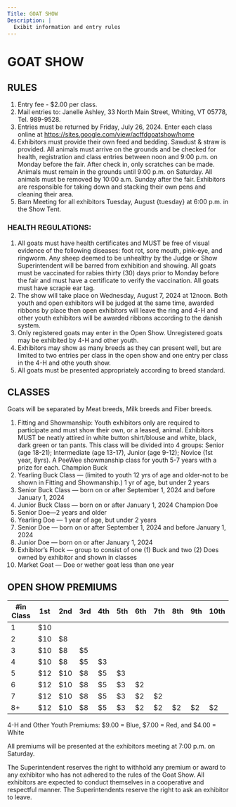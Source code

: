 ```yaml
---
Title: GOAT SHOW
Description: |
  Exibit information and entry rules
---
```

# GOAT SHOW

## RULES

1. Entry fee - $2.00 per class. 
2. Mail entries to: Janelle Ashley, 33 North Main Street, Whiting,
   VT 05778, Tel. 989-9528. 
3. Entries must be returned by Friday, July 26, 2024. Enter each class online at https://sites.google.com/view/acffdgoatshow/home
4. Exhibitors must provide their own feed and bedding. 
   Sawdust & straw is provided.
   All animals must arrive on the grounds and be checked for health, registration and class
   entries between noon and 9:00 p.m. on Monday before the fair. After check in, only
   scratches can be made. Animals must remain in the grounds until 9:00 p.m. on Saturday. All animals must be removed by 10:00 a.m. Sunday after the fair.
   Exhibitors are responsible for taking down and stacking their own pens and cleaning their
   area.
5. Barn Meeting for all exhibitors Tuesday, August {tuesday} at 6:00 p.m. in the Show Tent.

### HEALTH REGULATIONS:

1. All goats must have health certificates and MUST be free of visual
   evidence of the following diseases: foot rot, sore mouth, pink-eye, and ringworm. Any
   sheep deemed to be unhealthy by the Judge or Show Superintendent will be barred from
   exhibition and showing. All goats must be vaccinated for rabies thirty (30) days prior to
   Monday before the fair and must have a certificate to verify the vaccination. All goats must have
   scrapie ear tag.
2. The show will take place on Wednesday, August 7, 2024 at 12noon. Both youth and open
   exhibitors will be judged at the same time, awarded ribbons by place then open exhibitors
   will leave the ring and 4-H and other youth exhibitors will be awarded ribbons according
   to the danish system.
3. Only registered goats may enter in the Open Show. Unregistered goats may be exhibited
   by 4-H and other youth.
4. Exhibitors may show as many breeds as they can present well, but are limited to two
   entries per class in the open show and one entry per class in the 4-H and othe youth
   show.
5. All goats must be presented appropriately according to breed standard.

## CLASSES

Goats will be separated by Meat breeds, Milk breeds and Fiber breeds.

1. Fitting and Showmanship: Youth exhibitors only are required to participate and
   must show their own, or a leased, animal. Exhibitors MUST be neatly attired in white
   button shirt/blouse and white, black, dark green or tan pants. This class will be divided
   into 4 groups: Senior (age 18-21); Intermediate (age 13-17), Junior (age 9-12); Novice
   (1st year, 8yrs). A PeeWee showmanship class for youth 5-7 years with a prize for each.
   Champion Buck
2. Yearling Buck Class — (limited to youth 12 yrs of age and older-not to be shown in
   Fitting and Showmanship.) 1 yr of age, but under 2 years
3. Senior Buck Class — born on or after September 1, 2024 and before January 1, 2024
4. Junior Buck Class — born on or after January 1, 2024
   Champion Doe
5. Senior Doe—2 years and older
6. Yearling Doe — 1 year of age, but under 2 years
7. Senior Doe — born on or after September 1, 2024 and before January 1, 2024
8. Junior Doe — born on or after January 1, 2024
9. Exhibitor’s Flock — group to consist of one (1) Buck and two (2) Does owned by
   exhibitor and shown in classes
10. Market Goat — Doe or wether goat less than one year

## OPEN SHOW PREMIUMS

| \#in Class | 1st | 2nd | 3rd | 4th | 5th | 6th | 7th | 8th | 9th | 10th |
| ---------- | --- | --- | --- | --- | --- | --- | --- | --- | --- | ---- |
| 1          | $10 |     |     |     |     |     |     |     |     |      |
| 2          | $10 | $8  |     |     |     |     |     |     |     |      |
| 3          | $10 | $8  | $5  |     |     |     |     |     |     |      |
| 4          | $10 | $8  | $5  | $3  |     |     |     |     |     |      |
| 5          | $12 | $10 | $8  | $5  | $3  |     |     |     |     |      |
| 6          | $12 | $10 | $8  | $5  | $3  | $2  |     |     |     |      |
| 7          | $12 | $10 | $8  | $5  | $3  | $2  | $2  |     |     |      |
| 8+         | $12 | $10 | $8  | $5  | $3  | $2  | $2  | $2  | $2  | $2   |

4-H and Other Youth Premiums: $9.00 = Blue, $7.00 = Red, and $4.00 = White

All premiums will be presented at the exhibitors meeting at 7:00 p.m. on Saturday.

The Superintendent reserves the right to withhold any premium or award to any exhibitor
who has not adhered to the rules of the Goat Show. All exhibitors are expected to conduct
themselves in a cooperative and respectful manner. The Superintendents reserve the right to
ask an exhibitor to leave.
